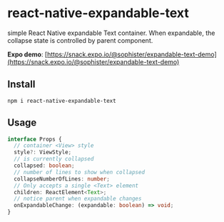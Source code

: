 # react-native-expandable-text

simple React Native expandable Text container. 
When expandable, the collapse state is controlled by parent component. 

**Expo demo**: [https://snack.expo.io/@sophister/expandable-text-demo](https://snack.expo.io/@sophister/expandable-text-demo)

## Install

```shell
npm i react-native-expandable-text
```

## Usage

```typescript
interface Props {
  // container <View> style
  style?: ViewStyle;
  // is currently collapsed
  collapsed: boolean;
  // number of lines to show when collapsed
  collapseNumberOfLines: number;
  // Only accepts a single <Text> element
  children: ReactElement<Text>;
  // notice parent when expandable changes
  onExpandableChange: (expandable: boolean) => void;
}
```

